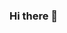 ### Hi there 👋

<!--
**deckan01/deckan01** is a ✨ _special_ ✨ repository because its `README.md` (this file) appears on your GitHub profile.

Here are some ideas to get you started:

### - 🔭 I’m currently working on a Bachelors of Science Degree at Gettysburg College 
###- 🌱 I’m currently learning Mathematical Economics 
### 💬 Ask me about Baseball
###- 📫 How to reach me: deckan01@gettysburg.edu
- 😄 Pronouns: he/him
- ⚡ Fun fact: 
-->
